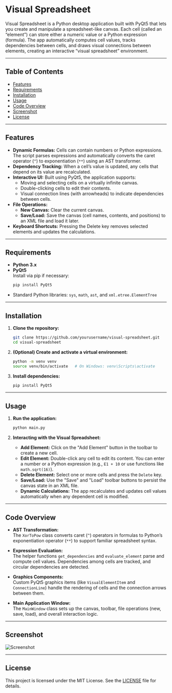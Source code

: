 # Visual Spreadsheet

Visual Spreadsheet is a Python desktop application built with PyQt5 that lets you create and manipulate a spreadsheet-like canvas. Each cell (called an “element”) can store either a numeric value or a Python expression (formula). The app automatically computes cell values, tracks dependencies between cells, and draws visual connections between elements, creating an interactive “visual spreadsheet” environment.

---

## Table of Contents

- [Features](#features)
- [Requirements](#requirements)
- [Installation](#installation)
- [Usage](#usage)
- [Code Overview](#code-overview)
- [Screenshot](#screenshot)
- [License](#license)

---

## Features

- **Dynamic Formulas:** Cells can contain numbers or Python expressions. The script parses expressions and automatically converts the caret operator (`^`) to exponentiation (`**`) using an AST transformer.
- **Dependency Tracking:** When a cell’s value is updated, any cells that depend on its value are recalculated.
- **Interactive UI:** Built using PyQt5, the application supports:
  - Moving and selecting cells on a virtually infinite canvas.
  - Double-clicking cells to edit their contents.
  - Visual connection lines (with arrowheads) to indicate dependencies between cells.
- **File Operations:** 
  - **New Canvas:** Clear the current canvas.
  - **Save/Load:** Save the canvas (cell names, contents, and positions) to an XML file and load it later.
- **Keyboard Shortcuts:** Pressing the Delete key removes selected elements and updates the calculations.

---

## Requirements

- **Python 3.x**
- **PyQt5**  
  Install via pip if necessary:  
  ```sh
  pip install PyQt5
  ```
- Standard Python libraries: `sys`, `math`, `ast`, and `xml.etree.ElementTree`

---

## Installation

1. **Clone the repository:**

   ```sh
   git clone https://github.com/yourusername/visual-spreadsheet.git
   cd visual-spreadsheet
   ```

2. **(Optional) Create and activate a virtual environment:**

   ```sh
   python -m venv venv
   source venv/bin/activate   # On Windows: venv\Scripts\activate
   ```

3. **Install dependencies:**

   ```sh
   pip install PyQt5
   ```

---

## Usage

1. **Run the application:**

   ```sh
   python main.py
   ```

2. **Interacting with the Visual Spreadsheet:**
   - **Add Element:** Click on the "Add Element" button in the toolbar to create a new cell.
   - **Edit Element:** Double-click any cell to edit its content. You can enter a number or a Python expression (e.g., `E1 + 10` or use functions like `math.sqrt(16)`).
   - **Delete Element:** Select one or more cells and press the `Delete` key.
   - **Save/Load:** Use the "Save" and "Load" toolbar buttons to persist the canvas state in an XML file.
   - **Dynamic Calculations:** The app recalculates and updates cell values automatically when any dependent cell is modified.

---

## Code Overview

- **AST Transformation:**  
  The `XorToPow` class converts caret (`^`) operators in formulas to Python’s exponentiation operator (`**`) to support familiar spreadsheet syntax.
  
- **Expression Evaluation:**  
  The helper functions `get_dependencies` and `evaluate_element` parse and compute cell values. Dependencies among cells are tracked, and circular dependencies are detected.
  
- **Graphics Components:**  
  Custom PyQt5 graphics items (like `VisualElementItem` and `ConnectionLine`) handle the rendering of cells and the connection arrows between them.
  
- **Main Application Window:**  
  The `MainWindow` class sets up the canvas, toolbar, file operations (new, save, load), and overall interaction logic.

---

## Screenshot

![Screenshot](https://github.com/user-attachments/assets/f3dfd33a-58d8-4d2a-854c-c6f12a868a77)

---

## License

This project is licensed under the MIT License. See the [LICENSE](LICENSE) file for details.
